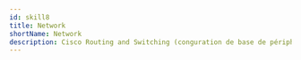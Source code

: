 ```yaml
---
id: skill8
title: Network
shortName: Network
description: Cisco Routing and Switching (conguration de base de périphériques, adressage, routage, vlan...).
---
```


